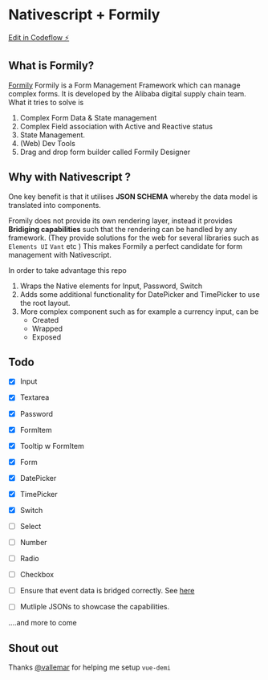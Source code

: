 # Nativescript + Formily
[Edit in Codeflow ⚡️](https://stackblitz.com/~/github.com/azriel46d/nativescript-formily-example)

## What is Formily?
[Formily](https://formilyjs.org/)
Formily is a Form Management Framework which can manage complex forms. It is developed by the Alibaba digital supply chain team. 
What it tries to solve is 
1. Complex Form Data &amp; State management
2. Complex Field association with Active and Reactive status
3. State Management.
4. (Web) Dev Tools
5. Drag and drop form builder called Formily Designer

## Why with Nativescript ? 
One key benefit is that it utilises **JSON SCHEMA** whereby the data model is translated into components.

Fromily does not provide its own rendering layer, instead it provides **Bridiging capabilities** such that the rendering can be handled by any framework. (They provide solutions for the web for several libraries such as `Elements UI` `Vant` etc ) This makes Formily a perfect candidate for form management with Nativescript.

In order to take advantage this repo 
1. Wraps the Native elements for Input, Password, Switch
2. Adds some additional functionality for DatePicker and TimePicker to use the root layout.
3. More complex component such as for example a currency input, can be
    - Created
    - Wrapped
    - Exposed

## Todo
- [x] Input
- [x] Textarea
- [x] Password
- [x] FormItem
- [x] Tooltip w FormItem
- [x] Form
- [x] DatePicker
- [x] TimePicker
- [x] Switch
- [ ] Select
- [ ] Number
- [ ] Radio
- [ ] Checkbox
- [ ] Ensure that event data is bridged correctly. See [here](https://github.com/alibaba/formily/blob/formily_next/packages/element/src/input/index.ts#L9)
- [ ] Mutliple JSONs to showcase the capabilities.


....and more to come
## Shout out
Thanks [@vallemar](https://github.com/vallemar) for helping me setup `vue-demi`